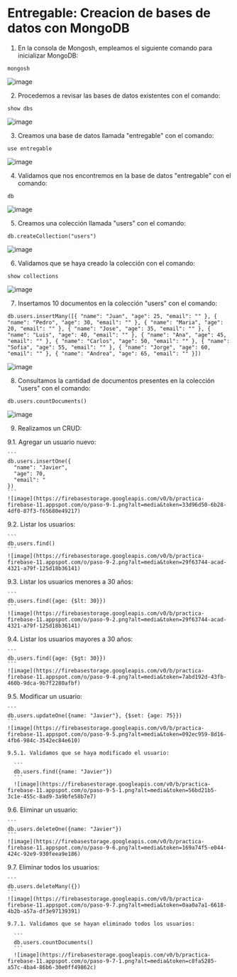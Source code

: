 # Entregable: Creacion de bases de datos con MongoDB

1. En la consola de Mongosh, empleamos el siguiente comando para inicializar MongoDB:

  ```
  mongosh
  ```
  ![image](https://firebasestorage.googleapis.com/v0/b/practica-firebase-11.appspot.com/o/paso-1.png?alt=media&token=33a71683-3c72-4c32-bab2-6ace5f57af09)

2. Procedemos a revisar las bases de datos existentes con el comando:

  ```
  show dbs
  ```
   ![image](https://firebasestorage.googleapis.com/v0/b/practica-firebase-11.appspot.com/o/paso-2.png?alt=media&token=31a931d3-b0d2-447e-aeb5-1175dbc002a3)

3. Creamos una base de datos llamada "entregable" con el comando:

  ```
  use entregable
  ```
  ![image](https://firebasestorage.googleapis.com/v0/b/practica-firebase-11.appspot.com/o/paso-3.png?alt=media&token=73ad41bd-3478-45ec-a334-ca4bae9c3f15)

4. Validamos que nos encontremos en la base de datos "entregable" con el comando:

  ```
  db
  ```
  ![image](https://firebasestorage.googleapis.com/v0/b/practica-firebase-11.appspot.com/o/paso-4.png?alt=media&token=73104145-8851-487a-8459-769900310815)

5. Creamos una colección llamada "users" con el comando:

  ```
  db.createCollection("users")
  ```
  ![image](https://firebasestorage.googleapis.com/v0/b/practica-firebase-11.appspot.com/o/paso-5.png?alt=media&token=53725056-c6af-4fe1-9fe7-79bbdecb930b)

6. Validamos que se haya creado la colección con el comando:

  ```
  show collections
  ```
  ![image](https://firebasestorage.googleapis.com/v0/b/practica-firebase-11.appspot.com/o/paso-6.png?alt=media&token=782dab8c-78bc-444c-bc20-102917e56b67)

7. Insertamos 10 documentos en la colección "users" con el comando:

  ```
  db.users.insertMany([{ "name": "Juan", "age": 25, "email": "" }, { "name": "Pedro", "age": 30, "email": "" }, { "name": "Maria", "age": 20, "email": "" }, { "name": "Jose", "age": 35, "email": "" }, { "name": "Luis", "age": 40, "email": "" }, { "name": "Ana", "age": 45, "email": "" }, { "name": "Carlos", "age": 50, "email": "" }, { "name": "Sofia", "age": 55, "email": "" }, { "name": "Jorge", "age": 60, "email": "" }, { "name": "Andrea", "age": 65, "email": "" }])
  ```
  ![image](https://firebasestorage.googleapis.com/v0/b/practica-firebase-11.appspot.com/o/paso-7.png?alt=media&token=74e68ac1-b28f-4b6d-a1c1-adb8599a7450)

8. Consultamos la cantidad de documentos presentes en la colección "users" con el comando:

  ```
  db.users.countDocuments()
  ```
  ![image](https://firebasestorage.googleapis.com/v0/b/practica-firebase-11.appspot.com/o/paso-8.png?alt=media&token=d58bc826-c955-4a1e-9921-8f44c74ce5c7)

9. Realizamos un CRUD: 

  9.1. Agregar un usuario nuevo:
  
    ```
    db.users.insertOne({
      "name": "Javier",
      "age": 70,
      "email": "
    })
    ```
    ![image](https://firebasestorage.googleapis.com/v0/b/practica-firebase-11.appspot.com/o/paso-9-1.png?alt=media&token=33d96d50-6b28-4df0-87f3-f65680e49217)

  9.2. Listar los usuarios:
  
    ```
    db.users.find()
    ```
    ![image](https://firebasestorage.googleapis.com/v0/b/practica-firebase-11.appspot.com/o/paso-9-2.png?alt=media&token=29f63744-acad-4321-a79f-125d18b36141)

  9.3. Listar los usuarios menores a 30 años: 
  
    ```
    db.users.find({age: {$lt: 30}})
    ```
    ![image](https://firebasestorage.googleapis.com/v0/b/practica-firebase-11.appspot.com/o/paso-9-2.png?alt=media&token=29f63744-acad-4321-a79f-125d18b36141)

  9.4. Listar los usuarios mayores a 30 años:
  
    ```
    db.users.find({age: {$gt: 30}})
    ```
    ![image](https://firebasestorage.googleapis.com/v0/b/practica-firebase-11.appspot.com/o/paso-9-4.png?alt=media&token=7abd192d-43fb-460b-9dca-9b7f2280afbf)

  9.5. Modificar un usuario: 
    
    ```
    db.users.updateOne({name: "Javier"}, {$set: {age: 75}})
    ```
    ![image](https://firebasestorage.googleapis.com/v0/b/practica-firebase-11.appspot.com/o/paso-9-5.png?alt=media&token=092ec959-8d16-4fb6-984c-3542ec84e610)

    9.5.1. Validamos que se haya modificado el usuario:
    
      ```
      db.users.find({name: "Javier"})
      ```
      ![image](https://firebasestorage.googleapis.com/v0/b/practica-firebase-11.appspot.com/o/paso-9-5-1.png?alt=media&token=56bd21b5-3c1e-455c-8ad9-3a9bfe58b7e7)

  9.6. Eliminar un usuario:
  
    ```
    db.users.deleteOne({name: "Javier"})
    ```
    ![image](https://firebasestorage.googleapis.com/v0/b/practica-firebase-11.appspot.com/o/paso-9-6.png?alt=media&token=169a74f5-e044-424c-92e9-930feea9e186)

  9.7. Eliminar todos los usuarios:
  
    ```
    db.users.deleteMany({})
    ```
    ![image](https://firebasestorage.googleapis.com/v0/b/practica-firebase-11.appspot.com/o/paso-9-7.png?alt=media&token=0aa0a7a1-6618-4b2b-a57a-df3e97139391)

    9.7.1. Validamos que se hayan eliminado todos los usuarios:
    
      ```
      db.users.countDocuments()
      ```
      ![image](https://firebasestorage.googleapis.com/v0/b/practica-firebase-11.appspot.com/o/paso-9-7-1.png?alt=media&token=c8fa5285-a57c-4ba4-86b6-30e0ff49862c)